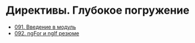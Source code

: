# Директивы. Глубокое погружение

- [091. Введение в модуль](./091.%20Module%20Introduction)
- [092. ngFor и ngIf резюме](./092.%20ngFor%20and%20ngIf%20Recap)
